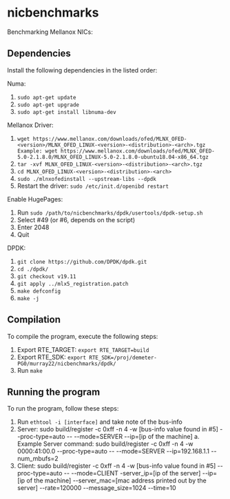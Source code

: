 # nicbenchmarks
Benchmarking Mellanox NICs:

Dependencies
-------------
Install the following dependencies in the listed order:

Numa: 
1. `sudo apt-get update`
2. `sudo apt-get upgrade`
3. `sudo apt-get install libnuma-dev`

Mellanox Driver:
1. `wget https://www.mellanox.com/downloads/ofed/MLNX_OFED-<version>/MLNX_OFED_LINUX-<version>-<distribution>-<arch>.tgz
	Example: wget https://www.mellanox.com/downloads/ofed/MLNX_OFED-5.0-2.1.8.0/MLNX_OFED_LINUX-5.0-2.1.8.0-ubuntu18.04-x86_64.tgz`
2. `tar -xvf MLNX_OFED_LINUX-<version>-<distribution>-<arch>.tgz`
3. `cd MLNX_OFED_LINUX-<version>-<distribution>-<arch>`
4. `sudo ./mlnxofedinstall --upstream-libs --dpdk`
5. Restart the driver: `sudo /etc/init.d/openibd restart`

Enable HugePages:
1. Run `sudo /path/to/nicbenchmarks/dpdk/usertools/dpdk-setup.sh`
2. Select #49 (or #6, depends on the script)
3. Enter 2048
4. Quit

DPDK:
1. `git clone https://github.com/DPDK/dpdk.git`
2. `cd ./dpdk/`
3. `git checkout v19.11`
4. `git apply ../mlx5_registration.patch`
5. `make defconfig`
6. `make -j`

Compilation
-----------
To compile the program, execute the following steps:

1. Export RTE_TARGET: `export RTE_TARGET=build`
2. Export RTE_SDK: `export RTE_SDK=/proj/demeter-PG0/murray22/nicbenchmarks/dpdk/`
3. Run `make`

Running the program
-------------------
To run the program, follow these steps:

1. Run `ethtool -i [interface]` and take note of the bus-info
2. Server: sudo build/register -c 0xff -n 4 -w [bus-info value found in #5] --proc-type=auto -- --mode=SERVER --ip=[ip of the machine]
	a. Example Server command: sudo build/register -c 0xff -n 4 -w 0000:41:00.0 --proc-type=auto -- --mode=SERVER --ip=192.168.1.1 --num_mbufs=2 
3. Client: sudo build/register -c 0xff -n 4 -w [bus-info value found in #5] --proc-type=auto -- --mode=CLIENT -server_ip=[ip of the server] --ip=[ip of the machine] --server_mac=[mac address printed out by the server] --rate=120000 --message_size=1024 --time=10
